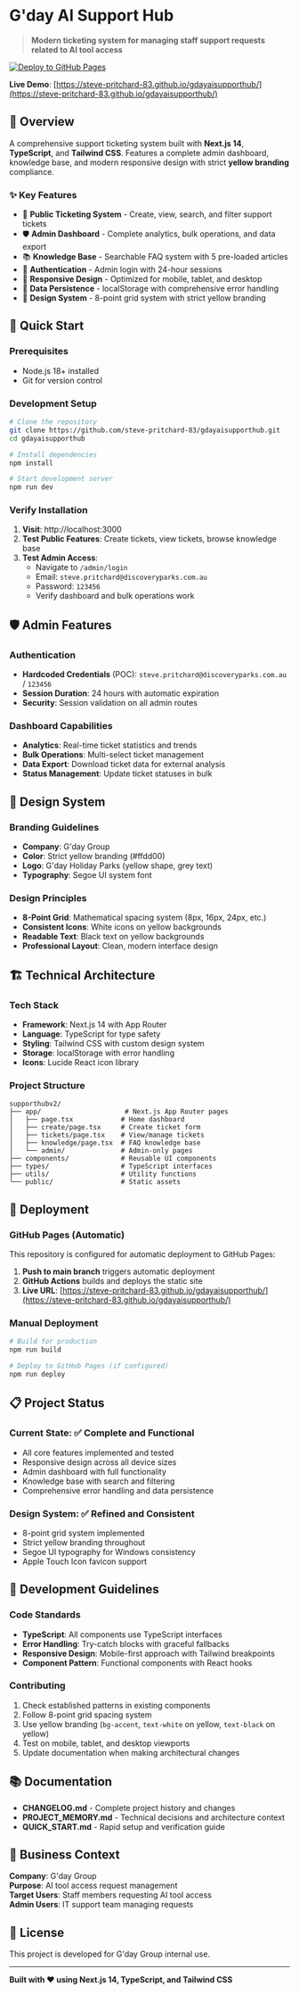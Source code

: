 # G'day AI Support Hub

> **Modern ticketing system for managing staff support requests related to AI tool access**

[![Deploy to GitHub Pages](https://github.com/steve-pritchard-83/gdayaisupporthub/actions/workflows/deploy.yml/badge.svg)](https://github.com/steve-pritchard-83/gdayaisupporthub/actions/workflows/deploy.yml)

**Live Demo**: [https://steve-pritchard-83.github.io/gdayaisupporthub/](https://steve-pritchard-83.github.io/gdayaisupporthub/)

## 🎯 Overview

A comprehensive support ticketing system built with **Next.js 14**, **TypeScript**, and **Tailwind CSS**. Features a complete admin dashboard, knowledge base, and modern responsive design with strict **yellow branding** compliance.

### ✨ Key Features

- 🎫 **Public Ticketing System** - Create, view, search, and filter support tickets
- 🛡️ **Admin Dashboard** - Complete analytics, bulk operations, and data export
- 📚 **Knowledge Base** - Searchable FAQ system with 5 pre-loaded articles
- 🔐 **Authentication** - Admin login with 24-hour sessions
- 📱 **Responsive Design** - Optimized for mobile, tablet, and desktop
- 💾 **Data Persistence** - localStorage with comprehensive error handling
- 🎨 **Design System** - 8-point grid system with strict yellow branding

## 🚀 Quick Start

### Prerequisites
- Node.js 18+ installed
- Git for version control

### Development Setup
```bash
# Clone the repository
git clone https://github.com/steve-pritchard-83/gdayaisupporthub.git
cd gdayaisupporthub

# Install dependencies
npm install

# Start development server
npm run dev
```

### Verify Installation
1. **Visit**: http://localhost:3000
2. **Test Public Features**: Create tickets, view tickets, browse knowledge base
3. **Test Admin Access**: 
   - Navigate to `/admin/login`
   - Email: `steve.pritchard@discoveryparks.com.au`
   - Password: `123456`
   - Verify dashboard and bulk operations work

## 🛡️ Admin Features

### Authentication
- **Hardcoded Credentials** (POC): `steve.pritchard@discoveryparks.com.au` / `123456`
- **Session Duration**: 24 hours with automatic expiration
- **Security**: Session validation on all admin routes

### Dashboard Capabilities
- **Analytics**: Real-time ticket statistics and trends
- **Bulk Operations**: Multi-select ticket management
- **Data Export**: Download ticket data for external analysis
- **Status Management**: Update ticket statuses in bulk

## 🎨 Design System

### Branding Guidelines
- **Company**: G'day Group
- **Color**: Strict yellow branding (#ffdd00)
- **Logo**: G'day Holiday Parks (yellow shape, grey text)
- **Typography**: Segoe UI system font

### Design Principles
- **8-Point Grid**: Mathematical spacing system (8px, 16px, 24px, etc.)
- **Consistent Icons**: White icons on yellow backgrounds
- **Readable Text**: Black text on yellow backgrounds
- **Professional Layout**: Clean, modern interface design

## 🏗️ Technical Architecture

### Tech Stack
- **Framework**: Next.js 14 with App Router
- **Language**: TypeScript for type safety
- **Styling**: Tailwind CSS with custom design system
- **Storage**: localStorage with error handling
- **Icons**: Lucide React icon library

### Project Structure
```
supporthubv2/
├── app/                     # Next.js App Router pages
│   ├── page.tsx            # Home dashboard
│   ├── create/page.tsx     # Create ticket form
│   ├── tickets/page.tsx    # View/manage tickets
│   ├── knowledge/page.tsx  # FAQ knowledge base
│   └── admin/              # Admin-only pages
├── components/             # Reusable UI components
├── types/                  # TypeScript interfaces
├── utils/                  # Utility functions
└── public/                 # Static assets
```

## 🚀 Deployment

### GitHub Pages (Automatic)
This repository is configured for automatic deployment to GitHub Pages:

1. **Push to main branch** triggers automatic deployment
2. **GitHub Actions** builds and deploys the static site
3. **Live URL**: [https://steve-pritchard-83.github.io/gdayaisupporthub/](https://steve-pritchard-83.github.io/gdayaisupporthub/)

### Manual Deployment
```bash
# Build for production
npm run build

# Deploy to GitHub Pages (if configured)
npm run deploy
```

## 📋 Project Status

### Current State: ✅ Complete and Functional
- All core features implemented and tested
- Responsive design across all device sizes
- Admin dashboard with full functionality
- Knowledge base with search and filtering
- Comprehensive error handling and data persistence

### Design System: ✅ Refined and Consistent
- 8-point grid system implemented
- Strict yellow branding throughout
- Segoe UI typography for Windows consistency
- Apple Touch Icon favicon support

## 🔧 Development Guidelines

### Code Standards
- **TypeScript**: All components use TypeScript interfaces
- **Error Handling**: Try-catch blocks with graceful fallbacks
- **Responsive Design**: Mobile-first approach with Tailwind breakpoints
- **Component Pattern**: Functional components with React hooks

### Contributing
1. Check established patterns in existing components
2. Follow 8-point grid spacing system
3. Use yellow branding (`bg-accent`, `text-white` on yellow, `text-black` on yellow)
4. Test on mobile, tablet, and desktop viewports
5. Update documentation when making architectural changes

## 📚 Documentation

- **CHANGELOG.md** - Complete project history and changes
- **PROJECT_MEMORY.md** - Technical decisions and architecture context
- **QUICK_START.md** - Rapid setup and verification guide

## 🏢 Business Context

**Company**: G'day Group  
**Purpose**: AI tool access request management  
**Target Users**: Staff members requesting AI tool access  
**Admin Users**: IT support team managing requests  

## 📄 License

This project is developed for G'day Group internal use.

---

**Built with ❤️ using Next.js 14, TypeScript, and Tailwind CSS** 